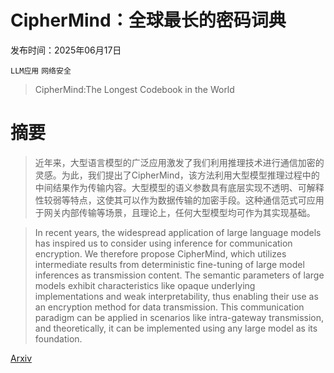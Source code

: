 # CipherMind：全球最长的密码词典

发布时间：2025年06月17日

`LLM应用` `网络安全`

> CipherMind:The Longest Codebook in the World

# 摘要

> 近年来，大型语言模型的广泛应用激发了我们利用推理技术进行通信加密的灵感。为此，我们提出了CipherMind，该方法利用大型模型推理过程中的中间结果作为传输内容。大型模型的语义参数具有底层实现不透明、可解释性较弱等特点，这使其可以作为数据传输的加密手段。这种通信范式可应用于网关内部传输等场景，且理论上，任何大型模型均可作为其实现基础。

> In recent years, the widespread application of large language models has inspired us to consider using inference for communication encryption. We therefore propose CipherMind, which utilizes intermediate results from deterministic fine-tuning of large model inferences as transmission content. The semantic parameters of large models exhibit characteristics like opaque underlying implementations and weak interpretability, thus enabling their use as an encryption method for data transmission. This communication paradigm can be applied in scenarios like intra-gateway transmission, and theoretically, it can be implemented using any large model as its foundation.

[Arxiv](https://arxiv.org/abs/2506.15117)